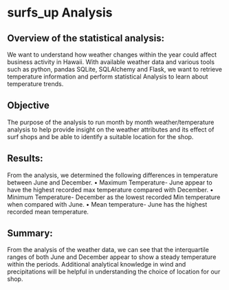 # surfs_up Analysis

## Overview of the statistical analysis:

We want to understand how weather changes within the year could affect business activity in Hawaii. With available weather data and various tools such as python, pandas SQLite, SQLAlchemy and Flask, we want to retrieve temperature information and perform statistical Analysis to learn about temperature trends.


## Objective

The purpose of the analysis to run month by month weather/temperature analysis to help provide insight on the weather attributes and its effect of surf shops and be able to identify a suitable location for the shop.


## Results:

From the analysis, we determined the following differences in temperature between June and December.
•	Maximum Temperature- June appear to have the highest recorded max temperature compared with December.
•	 Minimum Temperature- December as the lowest recorded Min temperature when compared with June.
•	Mean temperature- June has the highest recorded mean temperature.


## Summary:
From the analysis of the weather data, we can see that the interquartile ranges of both June and December appear to show a steady temperature within the periods. Additional analytical knowledge in wind and precipitations will be helpful in understanding the choice of location  for our shop.
